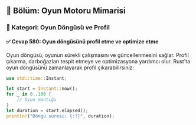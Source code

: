 ## 📘 Bölüm: Oyun Motoru Mimarisi
### 🔹 Kategori: Oyun Döngüsü ve Profil
#### ✅ Cevap 580: Oyun döngüsünü profil etme ve optimize etme

Oyun döngüsü, oyunun sürekli çalışmasını ve güncellenmesini sağlar. Profil çıkarma, darboğazları tespit etmeye ve optimizasyona yardımcı olur. Rust'ta oyun döngüsünü zamanlayarak profil çıkarabilirsiniz:

```rust
use std::time::Instant;

let start = Instant::now();
for _ in 0..100 {
    // Oyun mantığı
}
let duration = start.elapsed();
println!("Döngü süresi: {:?}", duration);
```
